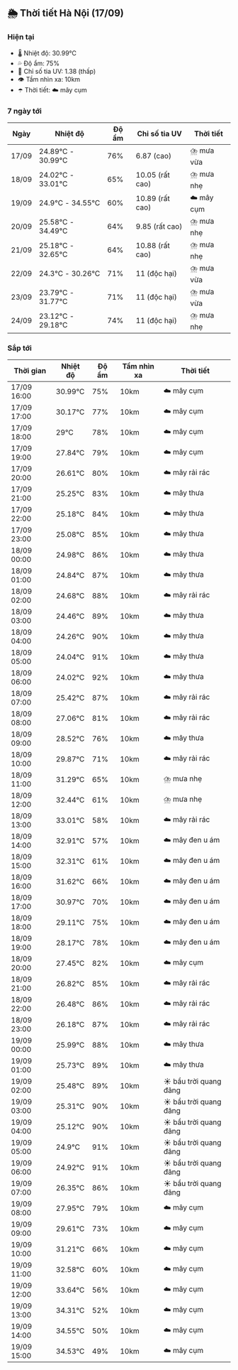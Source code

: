 ## 🌦️ Thời tiết Hà Nội (17/09)

### Hiện tại

- 🌡️ Nhiệt độ: 30.99℃
- 💦 Độ ẩm: 75%
- 🌟 Chỉ số tia UV: 1.38 (thấp)
- 👁️ Tầm nhìn xa: 10km
- ☂️ Thời tiết: ☁️ mây cụm

### 7 ngày tới

| Ngày | Nhiệt độ | Độ ẩm | Chỉ số tia UV | Thời tiết |
| --- | --- | --- | --- | --- |
| 17/09 | 24.89℃ - 30.99℃ | 76% | 6.87 (cao) | ⛈️ mưa vừa |
| 18/09 | 24.02℃ - 33.01℃ | 65% | 10.05 (rất cao) | ⛈️ mưa nhẹ |
| 19/09 | 24.9℃ - 34.55℃ | 60% | 10.89 (rất cao) | ☁️ mây cụm |
| 20/09 | 25.58℃ - 34.49℃ | 64% | 9.85 (rất cao) | ⛈️ mưa nhẹ |
| 21/09 | 25.18℃ - 32.65℃ | 64% | 10.88 (rất cao) | ⛈️ mưa nhẹ |
| 22/09 | 24.3℃ - 30.26℃ | 71% | 11 (độc hại) | ⛈️ mưa vừa |
| 23/09 | 23.79℃ - 31.77℃ | 71% | 11 (độc hại) | ⛈️ mưa vừa |
| 24/09 | 23.12℃ - 29.18℃ | 74% | 11 (độc hại) | ⛈️ mưa nhẹ |

### Sắp tới

| Thời gian | Nhiệt độ | Độ ẩm | Tầm nhìn xa | Thời tiết |
| --- | --- | --- | --- | --- |
| 17/09 16:00 | 30.99℃ | 75% | 10km | ☁️ mây cụm |
| 17/09 17:00 | 30.17℃ | 77% | 10km | ☁️ mây cụm |
| 17/09 18:00 | 29℃ | 78% | 10km | ☁️ mây cụm |
| 17/09 19:00 | 27.84℃ | 79% | 10km | ☁️ mây cụm |
| 17/09 20:00 | 26.61℃ | 80% | 10km | ☁️ mây rải rác |
| 17/09 21:00 | 25.25℃ | 83% | 10km | ☁️ mây thưa |
| 17/09 22:00 | 25.18℃ | 84% | 10km | ☁️ mây thưa |
| 17/09 23:00 | 25.08℃ | 85% | 10km | ☁️ mây thưa |
| 18/09 00:00 | 24.98℃ | 86% | 10km | ☁️ mây thưa |
| 18/09 01:00 | 24.84℃ | 87% | 10km | ☁️ mây thưa |
| 18/09 02:00 | 24.68℃ | 88% | 10km | ☁️ mây rải rác |
| 18/09 03:00 | 24.46℃ | 89% | 10km | ☁️ mây thưa |
| 18/09 04:00 | 24.26℃ | 90% | 10km | ☁️ mây thưa |
| 18/09 05:00 | 24.04℃ | 91% | 10km | ☁️ mây thưa |
| 18/09 06:00 | 24.02℃ | 92% | 10km | ☁️ mây thưa |
| 18/09 07:00 | 25.42℃ | 87% | 10km | ☁️ mây rải rác |
| 18/09 08:00 | 27.06℃ | 81% | 10km | ☁️ mây rải rác |
| 18/09 09:00 | 28.52℃ | 76% | 10km | ☁️ mây thưa |
| 18/09 10:00 | 29.87℃ | 71% | 10km | ☁️ mây rải rác |
| 18/09 11:00 | 31.29℃ | 65% | 10km | ⛈️ mưa nhẹ |
| 18/09 12:00 | 32.44℃ | 61% | 10km | ⛈️ mưa nhẹ |
| 18/09 13:00 | 33.01℃ | 58% | 10km | ☁️ mây rải rác |
| 18/09 14:00 | 32.91℃ | 57% | 10km | ☁️ mây đen u ám |
| 18/09 15:00 | 32.31℃ | 61% | 10km | ☁️ mây đen u ám |
| 18/09 16:00 | 31.62℃ | 66% | 10km | ☁️ mây đen u ám |
| 18/09 17:00 | 30.97℃ | 70% | 10km | ☁️ mây đen u ám |
| 18/09 18:00 | 29.11℃ | 75% | 10km | ☁️ mây đen u ám |
| 18/09 19:00 | 28.17℃ | 78% | 10km | ☁️ mây đen u ám |
| 18/09 20:00 | 27.45℃ | 82% | 10km | ☁️ mây cụm |
| 18/09 21:00 | 26.82℃ | 85% | 10km | ☁️ mây rải rác |
| 18/09 22:00 | 26.48℃ | 86% | 10km | ☁️ mây rải rác |
| 18/09 23:00 | 26.18℃ | 87% | 10km | ☁️ mây rải rác |
| 19/09 00:00 | 25.99℃ | 88% | 10km | ☁️ mây thưa |
| 19/09 01:00 | 25.73℃ | 89% | 10km | ☁️ mây thưa |
| 19/09 02:00 | 25.48℃ | 89% | 10km | ☀️ bầu trời quang đãng |
| 19/09 03:00 | 25.31℃ | 90% | 10km | ☀️ bầu trời quang đãng |
| 19/09 04:00 | 25.12℃ | 90% | 10km | ☀️ bầu trời quang đãng |
| 19/09 05:00 | 24.9℃ | 91% | 10km | ☀️ bầu trời quang đãng |
| 19/09 06:00 | 24.92℃ | 91% | 10km | ☀️ bầu trời quang đãng |
| 19/09 07:00 | 26.35℃ | 86% | 10km | ☀️ bầu trời quang đãng |
| 19/09 08:00 | 27.95℃ | 79% | 10km | ☁️ mây cụm |
| 19/09 09:00 | 29.61℃ | 73% | 10km | ☁️ mây cụm |
| 19/09 10:00 | 31.21℃ | 66% | 10km | ☁️ mây cụm |
| 19/09 11:00 | 32.58℃ | 60% | 10km | ☁️ mây cụm |
| 19/09 12:00 | 33.64℃ | 56% | 10km | ☁️ mây cụm |
| 19/09 13:00 | 34.31℃ | 52% | 10km | ☁️ mây cụm |
| 19/09 14:00 | 34.55℃ | 50% | 10km | ☁️ mây cụm |
| 19/09 15:00 | 34.53℃ | 49% | 10km | ☁️ mây cụm |
